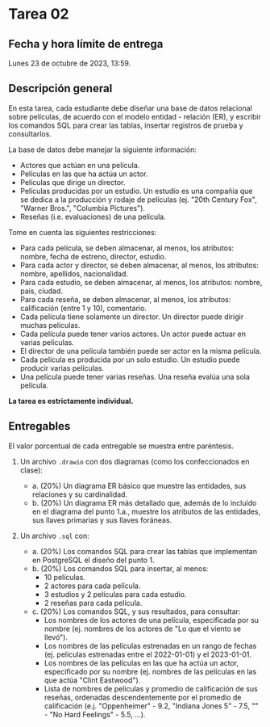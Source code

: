 # Tarea 02

## Fecha y hora límite de entrega
Lunes 23 de octubre de 2023, 13:59.

## Descripción general
En esta tarea, cada estudiante debe diseñar una base de datos relacional sobre películas, de acuerdo con el modelo entidad - relación (ER), y escribir los comandos SQL para crear las tablas, insertar registros de prueba y consultarlos.

La base de datos debe manejar la siguiente información:

- Actores que actúan en una película.
- Películas en las que ha actúa un actor.
- Películas que dirige un director.
- Películas producidas por un estudio. Un estudio es una compañía que se dedica a la producción y rodaje de películas (ej. "20th Century Fox", "Warner Bros.", "Columbia Pictures").
- Reseñas (i.e. evaluaciones) de una película.

Tome en cuenta las siguientes restricciones:

- Para cada película, se deben almacenar, al menos, los atributos: nombre, fecha de estreno, director, estudio.
- Para cada actor y director, se deben almacenar, al menos, los atributos: nombre, apellidos, nacionalidad.
- Para cada estudio, se deben almacenar, al menos, los atributos: nombre, país, ciudad.
- Para cada reseña, se deben almacenar, al menos, los atributos: calificación (entre 1 y 10), comentario.
- Cada película tiene solamente un director. Un director puede dirigir muchas películas.
- Cada película puede tener varios actores. Un actor puede actuar en varias películas.
- El director de una película también puede ser actor en la misma película.
- Cada película es producida por un solo estudio. Un estudio puede producir varias películas.
- Una película puede tener varias reseñas. Una reseña evalúa una sola película.


**La tarea es estrictamente individual.**

## Entregables
El valor porcentual de cada entregable se muestra entre paréntesis.

1. Un archivo `.drawio` con dos diagramas (como los confeccionados en clase):

    - a. (20%) Un diagrama ER básico que muestre las entidades, sus relaciones y su cardinalidad.  
    - b. (20%) Un diagrama ER más detallado que, además de lo incluído en el diagrama del punto 1.a., muestre los atributos de las entidades, sus llaves primarias y sus llaves foráneas.

2. Un archivo `.sql` con:

    - a. (20%) Los comandos SQL para crear las tablas que implementan en PostgreSQL el diseño del punto 1.  
    - b. (20%) Los comandos SQL para insertar, al menos:
        - 10 películas.
        - 2 actores para cada película.
        - 3 estudios y 2 películas para cada estudio.
        - 2 reseñas para cada película.
    - c. (20%) Los comandos SQL, y sus resultados, para consultar:
        - Los nombres de los actores de una película, especificada por su nombre (ej. nombres de los actores de "Lo que el viento se llevó").
        - Los nombres de las películas estrenadas en un rango de fechas (ej. películas estrenadas entre el 2022-01-01) y el 2023-01-01.
        - Los nombres de las películas en las que ha actúa un actor, especificado por su nombre (ej. nombres de las películas en las que actúa "Clint Eastwood").
        - Lista de nombres de películas y promedio de calificación de sus reseñas, ordenadas descendentemente por el promedio de calificación (e.j. "Oppenheimer" - 9.2, "Indiana Jones 5" - 7.5, "" - "No Hard Feelings" - 5.5, ...).